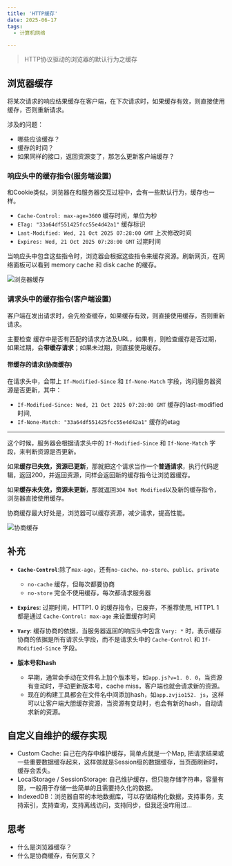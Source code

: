 ```yaml
---
title: 'HTTP缓存'
date: 2025-06-17
tags:
  - 计算机网络

---
```


> HTTP协议驱动的浏览器的默认行为之缓存


## 浏览器缓存

将某次请求的响应结果缓存在客户端，在下次请求时，如果缓存有效，则直接使用缓存，否则重新请求。
    
涉及的问题：
- 哪些应该缓存？
- 缓存的时间？
- 如果同样的接口，返回资源变了，那怎么更新客户端缓存？

### 响应头中的缓存指令(服务端设置)

和Cookie类似，浏览器在和服务器交互过程中，会有一些默认行为，缓存也一样。
    
- `Cache-Control: max-age=3600` 缓存时间，单位为秒
- `ETag: "33a64df551425fcc55e4d42a1"` 缓存标识
- `Last-Modified: Wed, 21 Oct 2025 07:28:00 GMT` 上次修改时间
- `Expires: Wed, 21 Oct 2025 07:28:00 GMT` 过期时间

当响应头中包含这些指令时，浏览器会根据这些指令来缓存资源。刷新网页，在网络面板可以看到 memory cache 和 disk cache 的缓存。
     
![浏览器缓存](/post-assets/browserCache.png)

### 请求头中的缓存指令(客户端设置) 

客户端在发出请求时，会先检查缓存，如果缓存有效，则直接使用缓存，否则重新请求。
    
主要检查 缓存中是否有匹配的请求方法及URL，如果有，则检查缓存是否过期，如果过期，会**带缓存请求**；如果未过期，则直接使用缓存。

#### 带缓存的请求(协商缓存)

在请求头中，会带上 `If-Modified-Since` 和 `If-None-Match` 字段，询问服务器资源是否更新，其中：
- `If-Modified-Since: Wed, 21 Oct 2025 07:28:00 GMT` 缓存的last-modified时间, 
- `If-None-Match: "33a64df551425fcc55e4d42a1"` 缓存的etag
    
---

这个时候，服务器会根据请求头中的 `If-Modified-Since` 和 `If-None-Match` 字段，来判断资源是否更新。
      
如果**缓存已失效，资源已更新**，那就把这个请求当作一个**普通请求**，执行代码逻辑，返回200，并返回资源，同样会返回新的缓存指令让浏览器缓存。
    
如果**缓存未失效，资源未更新**，那就返回`304 Not Modified`以及新的缓存指令，浏览器直接使用缓存。
    
协商缓存最大好处是，浏览器可以缓存资源，减少请求，提高性能。
     
![协商缓存](/post-assets/协商缓存.png)


## 补充

- **`Cache-Control`**:除了`max-age`，还有`no-cache`、`no-store`、`public`、`private`
  - `no-cache` 缓存，但每次都要协商
  - `no-store` 完全不使用缓存，每次都请求服务器

- **`Expires`**: 过期时间，HTTP1. 0 的缓存指令，已废弃，不推荐使用, HTTP1. 1 都是通过 `Cache-Control: max-age` 来设置缓存时间

- **`Vary`**: 缓存协商的依据，当服务器返回的响应头中包含 `Vary: *` 时，表示缓存协商的依据是所有请求头字段，而不是请求头中的 `Cache-Control` 和 `If-Modified-Since` 字段。

- **版本号和hash**
  - 早期，通常会手动在文件名上加个版本号，如`app.js?v=1. 0. 0`，当资源有变动时，手动更新版本号，cache miss，客户端也就会请求新的资源。
  - 现在的构建工具都会在文件名中间添加hash，如`app.zvjio152. js`，这样可以让客户端大胆缓存资源，当资源有变动时，也会有新的hash，自动请求新的资源。


## 自定义自维护的缓存实现
- Custom Cache: 自己在内存中维护缓存，简单点就是一个Map, 把请求结果或一些重要数据缓存起来，这样做就是Session级的数据缓存，当页面刷新时，缓存会丢失。
- LocalStorage / SessionStorage: 自己维护缓存，但只能存储字符串，容量有限，一般用于存储一些简单的且需要持久化的数据。
- IndexedDB：浏览器自带的本地数据库，可以存储结构化数据，支持事务，支持索引，支持查询，支持离线访问，支持同步，但我还没咋用过...

## 思考
- 什么是浏览器缓存？
- 什么是协商缓存，有何意义？